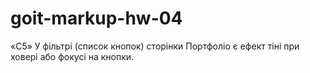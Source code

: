 # goit-markup-hw-04























«C5» У фільтрі (список кнопок) сторінки Портфоліо є ефект тіні при ховері або фокусі на кнопки.



